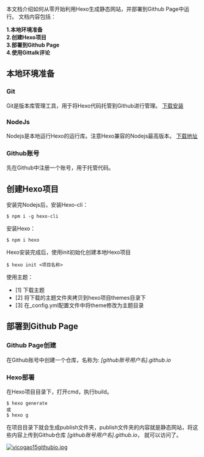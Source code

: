 本文档介绍如何从零开始利用Hexo生成静态网站，并部署到Github Page中运行。
文档内容包括：

**1.本地环境准备  
2.创建Hexo项目  
3.部署到Github Page  
4.使用Gittalk评论**


## 本地环境准备
### Git
Git是版本库管理工具，用于将Hexo代码托管到Github进行管理。
[下载安装](https://git-scm.com/download/win)
### NodeJs
Nodejs是本地运行Hexo的运行库。注意Hexo兼容的Nodejs最高版本。
[下载地址](https://nodejs.org/zh-cn/download/prebuilt-installer)
### Github账号
先在Github中注册一个账号，用于托管代码。

## 创建Hexo项目
安装完Nodejs后，安装Hexo-cli：  
```
$ npm i -g hexo-cli
```
安装Hexo：  
```
$ npm i hexo
```
Hexo安装完成后，使用init初始化创建本地Hexo项目
```
$ hexo init <项目名称>
```
使用主题：  
- [1] 下载主题
- [2] 将下载的主题文件夹拷贝到hexo项目themes目录下
- [3] 在_config.yml配置文件中将theme修改为主题目录


## 部署到Github Page
### Github Page创建
在Github账号中创建一个仓库，名称为:  *[github账号用户名].github.io*
### Hexo部署
在Hexo项目目录下，打开cmd，执行build。
```
$ hexo generate
或 
$ hexo g
```
在项目目录下就会生成publish文件夹，publish文件夹的内容就是静态网站，将这些内容上传到Github仓库 *[github账号用户名].github.io*， 就可以访问了。

[![vicogao15githubio.jpg](https://i.postimg.cc/GtxzPKhM/vicogao15githubio.jpg "点击跳转")](https://vicogao15.github.io/)




